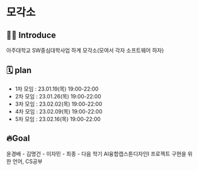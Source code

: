 # 모각소

## 👩‍💻 Introduce
아주대학교 SW중심대학사업 하계 모각소(모여서 각자 소프트웨어 하자) 

## 🗓 plan
- 1차 모임 : 23.01.19(목) 19:00-22:00
- 2차 모임 : 23.01.26(목) 19:00-22:00
- 3차 모임 : 23.02.02(목) 19:00-22:00
- 4차 모임 : 23.02.09(목) 19:00-22:00
- 5차 모임 : 23.02.16(목) 19:00-22:00


## 🔥Goal
윤경배 - 
김명건 -
이자민 - 
최종 - 다음 학기 AI융합캡스톤디자인I 프로젝트 구현을 위한 언어, CS공부
